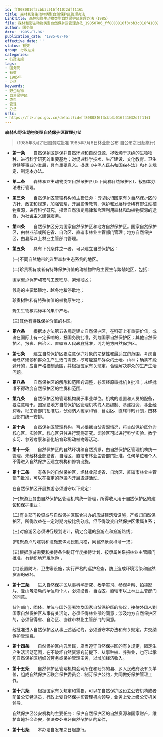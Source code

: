 ```yaml
---
id: ff8080816f3cbb3c016f41032dff1161
title: 森林和野生动物类型自然保护区管理办法
LinkTitle: 森林和野生动物类型自然保护区管理办法（1985）
file: 森林和野生动物类型自然保护区管理办法_19850706_ff8080816f3cbb3c016f41032dff1161.docx
author: 国务院
date: '1985-07-06'
publication_date: '1985-07-06'
effective_date: ''
status: 有效
group: 行政法规
categories:
- 行政法规
tags:
- 国务院
- 有效
- 1985年
- 办法
keywords:
- 野生动物
- 自然保护区
- 类型
- 管理
- 办法
urls:
- https://flk.npc.gov.cn/detail?id=ff8080816f3cbb3c016f41032dff1161
---
```


**森林和野生动物类型自然保护区管理办法**

> (1985年6月21日国务院批准 1985年7月6日林业部公布 自公布之日起施行)

- **第一条**　　自然保护区是保护自然环境和自然资源、拯救濒于灭绝的生物物种、进行科学研究的重要基地；对促进科学技术、生产建设、文化教育、卫生保健等事业的发展，具有重要意义。根据《中华人民共和国森林法》和有关规定，制定本办法。

- **第二条**　　森林和野生动物类型自然保护区(以下简称自然保护区)，按照本办法进行管理。

- **第三条**　　自然保护区管理机构的主要任务：贯彻执行国家有关自然保护区的方针、政策和规定，加强管理，开展宣传教育，保护和发展珍贵稀有野生动植物资源，进行科学研究，探索自然演变规律和合理利用森林和动植物资源的途径，为社会主义建设服务。

- **第四条**　　自然保护区分为国家自然保护区和地方自然保护区。国家自然保护区，由林业部或所在省、自治区、直辖市林业主管部门管理；地方自然保护区，由县级以上林业主管部门管理。

- **第五条**　　具有下列条件之一者，可以建立自然保护区：

  (一)不同自然地带的典型森林生态系统的地区。

  (二)珍贵稀有或者有特殊保护价值的动植物种的主要生存繁殖地区，包括：

  国家重点保护动物的主要栖息、繁殖地区；

  候鸟的主要繁殖地、越冬地和停歇地；

  珍贵树种和有特殊价值的植物原生地；

  野生生物模式标本的集中产地。

  (三)其他有特殊保护价值的林区。

- **第六条**　　根据本办法第五条规定建立自然保护区，在科研上有重要价值，或者在国际上有一定影响的，报国务院批准，列为国家自然保护区；其他自然保护区，报省、自治区、直辖市人民政府批准，列为地方自然保护区。

- **第七条**　　建立自然保护区要注意保护对象的完整性和最适宜的范围，考虑当地经济建设和群众生产生活的需要，尽可能避开群众的土地、山林；确实不能避开的，应当严格控制范围，并根据国家有关规定，合理解决群众的生产生活问题。

- **第八条**　　自然保护区的解除和范围的调整，必须经原审批机关批准；未经批准不得改变自然保护区的性质和范围。

- **第九条**　　自然保护区的管理机构属于事业单位。机构的设置和人员的配备，要注意精干。国家或地方自然保护区管理机构的人员编制、基建投资、事业经费等，经主管部门批准后，分别纳入国家和省、自治区、直辖市的计划，由林业部门统一安排。

- **第十条**　　自然保护区管理机构，可以根据自然资源情况，将自然保护区分为核心区、实验区。核心区只供进行观测研究。实验区可以进行科学实验、教学实习、参观考察和驯化培育珍稀动植物等活动。

- **第十一条**　　自然保护区的自然环境和自然资源，由自然保护区管理机构统一管理。未经林业部或省、自治区、直辖市林业主管部门批准，任何单位和个人不得进入自然保护区建立机构和修筑设施。

- **第十二条**　　有条件的自然保护区，经林业部或省、自治区、直辖市林业主管部门批准，可以在指定的范围内开展旅游活动。

  在自然保护区开展旅游必须遵守以下规定：

  (一)旅游业务由自然保护区管理机构统一管理，所得收入用于自然保护区的建设和保护事业；

  (二)有关部门投资或与自然保护区联合兴办的旅游建筑和设施，产权归自然保护区，所得收益在一定时期内按比例分成，但不得改变自然保护区隶属关系；

  (三)对旅游区必须进行规划设计，确定合适的旅游点和旅游路线；

  (四)旅游点的建筑和设施要体现民族风格，同自然景观和谐一致；

  (五)根据旅游需要和接待条件制订年度接待计划，按隶属关系报林业主管部门批准，有组织地开展旅游；

  (六)设置防火、卫生等设施，实行严格的巡护检查，防止造成环境污染和自然资源的破坏。

- **第十三条**　　进入自然保护区从事科学研究、教学实习、参观考察、拍摄影片、登山等活动的单位和个人，必须经省、自治区、直辖市以上林业主管部门的同意。

  任何部门、团体、单位与国外签署涉及国家自然保护区的协议，接待外国人到国家自然保护区从事有关活动，必须征得林业部的同意；涉及地方自然保护区的，必须征得省、自治区、直辖市林业主管部门的同意。

  经批准进入自然保护区从事上述活动的，必须遵守本办法和有关规定，并交纳保护管理费。

- **第十四条**　　自然保护区内的居民，应当遵守自然保护区的有关规定，固定生产生活活动范围，在不破坏自然资源的前提下，从事种植、养殖业，也可以承包自然保护区组织的劳务或保护管理任务，以增加经济收入。

- **第十五条**　　自然保护区管理机构会同所在和毗邻的县、乡人民政府及有关单位，组成自然保护区联合保护委员会，制订保护公约，共同做好保护管理工作。

- **第十六条**　　根据国家有关规定和需要，可以在自然保护区设立公安机构或者配备公安特派员，行政上受自然保护区管理机构领导，业务上受上级公安机关领导。

  自然保护区公安机构的主要任务：保护自然保护区的自然资源和国家财产，维护当地社会治安，依法查处破坏自然保护区的案件。

- **第十七条**　　本办法自发布之日起施行。
